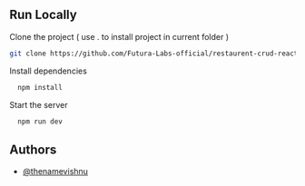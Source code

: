
## Run Locally

Clone the project ( use . to install project in current folder )

```bash
git clone https://github.com/Futura-Labs-official/restaurent-crud-react-sample .
```

Install dependencies

```bash
  npm install
```

Start the server

```bash
  npm run dev
```


## Authors

- [@thenamevishnu](https://www.github.com/thenamevishnu)

